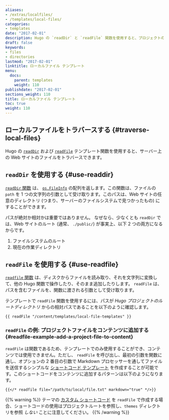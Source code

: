 ```yaml
---
aliases:
- /extras/localfiles/
- /templates/local-files/
categories:
- templates
date: "2017-02-01"
description: Hugo の `readDir` と `readFile` 関数を使用すると、プロジェクトのディレクトリ構造を走査して、簡単にファイルの内容をテンプレートに書き込むことができます。
draft: false
keywords:
- files
- directories
lastmod: "2017-02-01"
linktitle: ローカルファイル テンプレート
menu:
  docs:
    parent: templates
    weight: 110
publishdate: "2017-02-01"
sections_weight: 110
title: ローカルファイル テンプレート
toc: true
weight: 110
---
```


## ローカルファイルをトラバースする {#traverse-local-files}

Hugo の [`readDir`][readDir] および [`readFile`][readFile] テンプレート関数を使用すると、サーバー上の Web サイトのファイルをトラバースできます。

## `readDir` を使用する {#use-readdir}

[`readDir` 関数][readDir] は、 [`os.FileInfo`][osfileinfo] の配列を返します。この関数は、ファイルの `path` を 1 つの文字列の引数として受け取ります。このパスは、Web サイトの任意のディレクトリ (つまり、サーバーのファイルシステムで見つかったもの) にすることができます。

パスが絶対か相対かは重要ではありません。 なぜなら、少なくとも `readDir` では、Web サイトのルート (通常、 `./public/`) が事実上、以下 2 つの両方になるからです。

1. ファイルシステムのルート
2. 現在の作業ディレクトリ

## `readFile` を使用する {#use-readfile}

[`readfile` 関数][readFile] は、ディスクからファイルを読み取り、それを文字列に変換して、他の Hugo 関数で操作したり、そのまま追加したりします。 `readFile` は、パスを含むファイルを、関数に渡される引数として受け取ります。

テンプレートで `readFile` 関数を使用するには、パスが *Hugo プロジェクトのルートディレクトリ* からの相対パスであることを以下のように確認します。

```go-html-template
{{ readFile "/content/templates/local-file-templates" }}
```

### `readFile` の例: プロジェクトファイルをコンテンツに追加する {#readfile-example-add-a-project-file-to-content}

`readFile` は関数であるため、テンプレートでのみ使用することができ、コンテンツでは使用できません。ただし、 `readFile` を呼び出し、最初の引数を関数に通し、オプションの 2 番目の引数で Markdown プロセッサーを通してファイルを送信するシンプルな [ショートコード テンプレート][sct] を作成することが可能です。このショートコードをコンテンツに追加するパターンは以下のようになります。

```go-html-template
{{</* readfile file="/path/to/local/file.txt" markdown="true" */>}}
```

{{% warning %}}
テーマの [カスタム ショートコード](/templates/shortcode-templates/) を `readFile` で作成する場合、ショートコードの使用はプロジェクトルートを参照し、`themes` ディレクトリを参照 *しない* ことに注意してください。
{{% /warning %}}

[called directly in the Hugo docs]: https://github.com/gohugoio/hugoDocs/blob/master/content/en/templates/files.md
[dirindex]: https://github.com/gohugoio/hugo/blob/master/docs/layouts/shortcodes/directoryindex.html
[osfileinfo]: https://golang.org/pkg/os/#FileInfo
[readDir]: /functions/readdir/
[readFile]: /functions/readfile/
[sc]: /content-management/shortcodes/
[sct]: /templates/shortcode-templates/
[readfilesource]: https://github.com/gohugoio/hugoDocs/blob/master/layouts/shortcodes/readfile.html
[testfile]: https://github.com/gohugoio/hugoDocs/blob/master/content/en/readfiles/testing.txt
